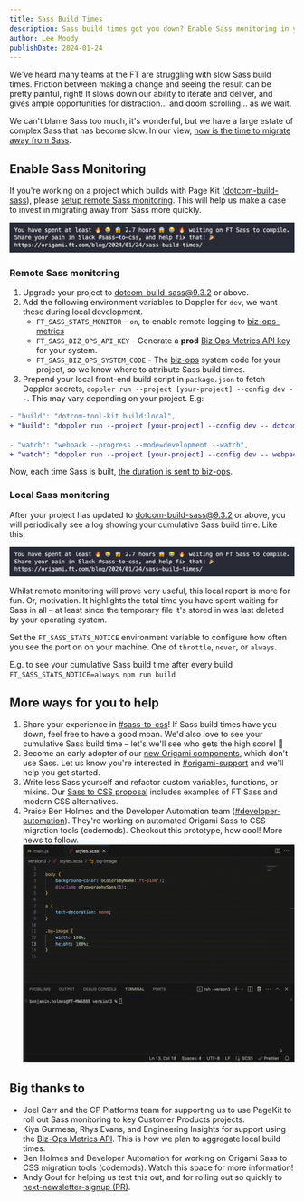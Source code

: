 ```yaml
---
title: Sass Build Times
description: Sass build times got you down? Enable Sass monitoring in your project and let us know.
author: Lee Moody
publishDate: 2024-01-24
---
```


We've heard many teams at the FT are struggling with slow Sass build times. Friction between making a change and seeing the result can be pretty painful, right! It slows down our ability to iterate and deliver, and gives ample opportunities for distraction... and doom scrolling... as we wait.

We can't blame Sass too much, it's wonderful, but we have a large estate of complex Sass that has become slow. In our view, [now is the time to migrate away from Sass](https://docs.google.com/document/d/1RuGduWdX0zGsgsp9C7lIhXgqEia6sWK900_3XVwYDIM/edit#heading=h.1f3yolavobef).

## Enable Sass Monitoring

If you're working on a project which builds with Page Kit ([dotcom-build-sass](https://github.com/Financial-Times/dotcom-page-kit)), please [setup remote Sass monitoring](#remote-sass-monitoring). This will help us make a case to invest in migrating away from Sass more quickly.

![A console log within a terminal, sharing that the person has in total waited 2.7 hours for Sass to compile.](/assets/images/2024-01-24-sass-build-times/sass-css.png?width=500&source=origami)

### Remote Sass monitoring

1. Upgrade your project to [dotcom-build-sass@9.3.2](https://github.com/Financial-Times/dotcom-page-kit/releases/tag/v9.3.2) or above.
1. Add the following environment variables to Doppler for `dev`, we want these during local development.
   - `FT_SASS_STATS_MONITOR` – `on`, to enable remote logging to [biz-ops-metrics](https://github.com/Financial-Times/biz-ops-metrics-api/blob/main/docs/API_DEFINITION.md#authentication)
   - `FT_SASS_BIZ_OPS_API_KEY` - Generate a **prod** [Biz Ops Metrics API key](https://apigateway.in.ft.com/key-form/system) for your system.
   - `FT_SASS_BIZ_OPS_SYSTEM_CODE` - The [biz-ops](https://biz-ops.in.ft.com/) system code for your project, so we know where to attribute Sass build times.
1. Prepend your local front-end build script in `package.json` to fetch Doppler secrets, `doppler run --project [your-project] --config dev --`. This may vary depending on your project. E.g:

```diff
- "build": "dotcom-tool-kit build:local",
+ "build": "doppler run --project [your-project] --config dev -- dotcom-tool-kit build:local",

- "watch": "webpack --progress --mode=development --watch",
+ "watch": "doppler run --project [your-project] --config dev -- webpack --progress --mode=development --watch",
```

Now, each time Sass is built, [the duration is sent to biz-ops](https://biz-ops.in.ft.com/api-explorer?query=%7B%0A++teams%28where%3A+%7B+code%3A+%22customer-products-subscriber-growth%22+%7D%29+%7B%0A++++delivers%28where%3A+%7B+code%3A+%22next-newsletter-signup%22+%7D%29+%7B%0A++++++code%0A++++++metric%28name%3A+%22sass-build-time%22%29+%7B%0A++++++++value%0A++++++++timestamp%0A++++++%7D%0A++++%7D%0A++++metricRollup%28path%3A+%22delivers.metric%22%2C+method%3A+sum%29+%7B%0A++++++value%0A++++++timestamp%0A++++%7D%0A++%7D%0A%7D&title=Custom+Biz+Ops+report).

### Local Sass monitoring

After your project has updated to [dotcom-build-sass@9.3.2](https://github.com/Financial-Times/dotcom-page-kit/releases/tag/v9.3.2) or above, you will periodically see a log showing your cumulative Sass build time. Like this:

![A console log within a terminal, sharing that the person has in total waited 2.7 hours for Sass to compile.](/assets/images/2024-01-24-sass-build-times/sass-css.png?width=500&source=origami)

Whilst remote monitoring will prove very useful, this local report is more for fun. Or, motivation. It highlights the total time you have spent waiting for Sass in all – at least since the temporary file it's stored in was last deleted by your operating system.

Set the `FT_SASS_STATS_NOTICE` environment variable to configure how often you see the port on on your machine. One of `throttle`, `never`, or `always`.

E.g. to see your cumulative Sass build time after every build `FT_SASS_STATS_NOTICE=always npm run build`

## More ways for you to help

1. Share your experience in [#sass-to-css](https://financialtimes.enterprise.slack.com/archives/C06FD4DSBQB)! If Sass build times have you down, feel free to have a good moan. We'd also love to see your cumulative Sass build time – let's we'll see who gets the high score! 😬
1. Become an early adopter of our [new Origami components](https://origami-for-everyone.ft.com/components/buttons/), which don't use Sass. Let us know you're interested in [#origami-support](https://financialtimes.slack.com/messages/origami-support) and we'll help you get started.
1. Write less Sass yourself and refactor custom variables, functions, or mixins. Our [Sass to CSS proposal](https://docs.google.com/document/d/1RuGduWdX0zGsgsp9C7lIhXgqEia6sWK900_3XVwYDIM/edit#heading=h.1f3yolavobef) includes examples of FT Sass and modern CSS alternatives.
1. Praise Ben Holmes and the Developer Automation team ([#developer-automation](https://financialtimes.enterprise.slack.com/archives/C05RVF48VPF)). They're working on automated Origami Sass to CSS migration tools (codemods). Checkout this prototype, how cool! More news to follow.
   ![Running a codemode to automate swapping a Sass mixin for CSS Custom Properties](/assets/images/2024-01-24-sass-build-times/origami-codemod.gif?width=500&source=origami)

## Big thanks to

- Joel Carr and the CP Platforms team for supporting us to use PageKit to roll out Sass monitoring to key Customer Products projects.
- Kiya Gurmesa, Rhys Evans, and Engineering Insights for support using the [Biz-Ops Metrics API](https://github.com/Financial-Times/biz-ops-metrics-api). This is how we plan to aggregate local build times.
- Ben Holmes and Developer Automation for working on Origami Sass to CSS migration tools (codemods). Watch this space for more information!
- Andy Gout for helping us test this out, and for rolling out so quickly to [next-newsletter-signup (PR)](https://github.com/Financial-Times/next-newsletter-signup/pull/685/files).
